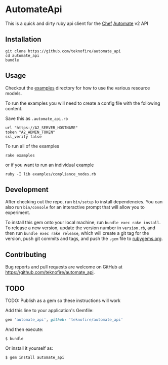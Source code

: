 # AutomateApi

This is a quick and dirty ruby api client for the [Chef](https://chef.io) [Automate](https://automate.chef.io) v2 API

## Installation

```
git clone https://github.com/teknofire/automate_api
cd automate_api
bundle
```

## Usage

Checkout the [examples](tree/master/examples) directory for how to use the various resource models.

To run the examples you will need to create a config file with the following content.

Save this as `.automate_api.rb`
```
url "https://A2_SERVER_HOSTNAME"
token "A2_ADMIN_TOKEN"
ssl_verify false
```

To run all of the examples

```
rake examples
```

or if you want to run an individual example

```
ruby -I lib examples/compliance_nodes.rb
```

## Development

After checking out the repo, run `bin/setup` to install dependencies. You can also run `bin/console` for an interactive prompt that will allow you to experiment.

To install this gem onto your local machine, run `bundle exec rake install`. To release a new version, update the version number in `version.rb`, and then run `bundle exec rake release`, which will create a git tag for the version, push git commits and tags, and push the `.gem` file to [rubygems.org](https://rubygems.org).

## Contributing

Bug reports and pull requests are welcome on GitHub at https://github.com/teknofire/automate_api.

## TODO

TODO: Publish as a gem so these instructions will work

Add this line to your application's Gemfile:

```ruby
gem 'automate_api', github: 'teknofire/automate_api'
```

And then execute:

    $ bundle

Or install it yourself as:

    $ gem install automate_api
